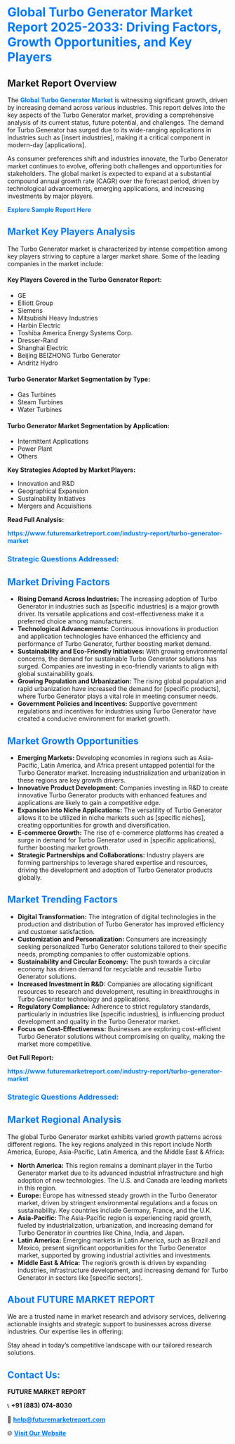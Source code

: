 <h1 style="color: #007BFF;">Global Turbo Generator Market Report 2025-2033: Driving Factors, Growth Opportunities, and Key Players</h1>

<section id="overview">
<h2>Market Report Overview</h2>
<p>The <a href="https://www.futuremarketreport.com/industry-report/turbo-generator-market" style="color: #007BFF; text-decoration: none;"><strong>Global Turbo Generator Market</strong></a> is witnessing significant growth, driven by increasing demand across various industries. This report delves into the key aspects of the Turbo Generator market, providing a comprehensive analysis of its current status, future potential, and challenges. The demand for Turbo Generator has surged due to its wide-ranging applications in industries such as [insert industries], making it a critical component in modern-day [applications].</p>
<p>As consumer preferences shift and industries innovate, the Turbo Generator market continues to evolve, offering both challenges and opportunities for stakeholders. The global market is expected to expand at a substantial compound annual growth rate (CAGR) over the forecast period, driven by technological advancements, emerging applications, and increasing investments by major players.</p>
</section>

<section id="overview">
<p><a href="https://www.futuremarketreport.com/request-sample/reportId=97158" style="color: #007BFF; text-decoration: none;"><strong>Explore Sample Report Here</strong></a></p>
</section>

<section id="key-players">
<h2 style="color: #007BFF;">Market Key Players Analysis</h2>
<p>The Turbo Generator market is characterized by intense competition among key players striving to capture a larger market share. Some of the leading companies in the market include:</p>
<h4>Key Players Covered in the Turbo Generator Report:</h4>
<ul><li>GE</li><li>Elliott Group</li><li>Siemens</li><li>Mitsubishi Heavy Industries</li><li>Harbin Electric</li><li>Toshiba America Energy Systems Corp.</li><li>Dresser-Rand</li><li>Shanghai Electric</li><li>Beijing BEIZHONG Turbo Generator</li><li>Andritz Hydro</li></ul>
<h4>Turbo Generator Market Segmentation by Type:</h4>
<ul><li>Gas Turbines</li><li>Steam Turbines</li><li>Water Turbines</li></ul>

<h4>Turbo Generator Market Segmentation by Application:</h4>
<ul><li>Intermittent Applications</li><li>Power Plant</li><li>Others</li></ul>
<p><strong>Key Strategies Adopted by Market Players:</strong></p>
<ul>
<li>Innovation and R&D</li>
<li>Geographical Expansion</li>
<li>Sustainability Initiatives</li>
<li>Mergers and Acquisitions</li>
</ul>
</section>

<section>
<p><strong>Read Full Analysis: </strong></p><a href="https://www.futuremarketreport.com/industry-report/turbo-generator-market" style="color: #007BFF; text-decoration: none;"><strong>https://www.futuremarketreport.com/industry-report/turbo-generator-market</strong></a>
<h3 style="color: #007BFF;">Strategic Questions Addressed:</h3>
</section>

<section id="driving-factors">
<h2 style="color: #007BFF;">Market Driving Factors</h2>
<ul>
<li><strong>Rising Demand Across Industries:</strong> The increasing adoption of Turbo Generator in industries such as [specific industries] is a major growth driver. Its versatile applications and cost-effectiveness make it a preferred choice among manufacturers.</li>
<li><strong>Technological Advancements:</strong> Continuous innovations in production and application technologies have enhanced the efficiency and performance of Turbo Generator, further boosting market demand.</li>
<li><strong>Sustainability and Eco-Friendly Initiatives:</strong> With growing environmental concerns, the demand for sustainable Turbo Generator solutions has surged. Companies are investing in eco-friendly variants to align with global sustainability goals.</li>
<li><strong>Growing Population and Urbanization:</strong> The rising global population and rapid urbanization have increased the demand for [specific products], where Turbo Generator plays a vital role in meeting consumer needs.</li>
<li><strong>Government Policies and Incentives:</strong> Supportive government regulations and incentives for industries using Turbo Generator have created a conducive environment for market growth.</li>
</ul>
</section>

<section id="growth-opportunities">
<h2 style="color: #007BFF;">Market Growth Opportunities</h2>
<ul>
<li><strong>Emerging Markets:</strong> Developing economies in regions such as Asia-Pacific, Latin America, and Africa present untapped potential for the Turbo Generator market. Increasing industrialization and urbanization in these regions are key growth drivers.</li>
<li><strong>Innovative Product Development:</strong> Companies investing in R&D to create innovative Turbo Generator products with enhanced features and applications are likely to gain a competitive edge.</li>
<li><strong>Expansion into Niche Applications:</strong> The versatility of Turbo Generator allows it to be utilized in niche markets such as [specific niches], creating opportunities for growth and diversification.</li>
<li><strong>E-commerce Growth:</strong> The rise of e-commerce platforms has created a surge in demand for Turbo Generator used in [specific applications], further boosting market growth.</li>
<li><strong>Strategic Partnerships and Collaborations:</strong> Industry players are forming partnerships to leverage shared expertise and resources, driving the development and adoption of Turbo Generator products globally.</li>
</ul>
</section>

<section id="trending-factors">
<h2 style="color: #007BFF;">Market Trending Factors</h2>
<ul>
<li><strong>Digital Transformation:</strong> The integration of digital technologies in the production and distribution of Turbo Generator has improved efficiency and customer satisfaction.</li>
<li><strong>Customization and Personalization:</strong> Consumers are increasingly seeking personalized Turbo Generator solutions tailored to their specific needs, prompting companies to offer customizable options.</li>
<li><strong>Sustainability and Circular Economy:</strong> The push towards a circular economy has driven demand for recyclable and reusable Turbo Generator solutions.</li>
<li><strong>Increased Investment in R&D:</strong> Companies are allocating significant resources to research and development, resulting in breakthroughs in Turbo Generator technology and applications.</li>
<li><strong>Regulatory Compliance:</strong> Adherence to strict regulatory standards, particularly in industries like [specific industries], is influencing product development and quality in the Turbo Generator market.</li>
<li><strong>Focus on Cost-Effectiveness:</strong> Businesses are exploring cost-efficient Turbo Generator solutions without compromising on quality, making the market more competitive.</li>
</ul>
</section>

<section>
<p><strong>Get Full Report: </strong></p><a href="https://www.futuremarketreport.com/industry-report/turbo-generator-market" style="color: #007BFF; text-decoration: none;"><strong>https://www.futuremarketreport.com/industry-report/turbo-generator-market</strong></a>
<h3 style="color: #007BFF;">Strategic Questions Addressed:</h3>
</section>


<section id="regional-analysis">
<h2 style="color: #007BFF;">Market Regional Analysis</h2>
<p>The global Turbo Generator market exhibits varied growth patterns across different regions. The key regions analyzed in this report include North America, Europe, Asia-Pacific, Latin America, and the Middle East & Africa:</p>
<ul>
<li><strong>North America:</strong> This region remains a dominant player in the Turbo Generator market due to its advanced industrial infrastructure and high adoption of new technologies. The U.S. and Canada are leading markets in this region.</li>
<li><strong>Europe:</strong> Europe has witnessed steady growth in the Turbo Generator market, driven by stringent environmental regulations and a focus on sustainability. Key countries include Germany, France, and the U.K.</li>
<li><strong>Asia-Pacific:</strong> The Asia-Pacific region is experiencing rapid growth, fueled by industrialization, urbanization, and increasing demand for Turbo Generator in countries like China, India, and Japan.</li>
<li><strong>Latin America:</strong> Emerging markets in Latin America, such as Brazil and Mexico, present significant opportunities for the Turbo Generator market, supported by growing industrial activities and investments.</li>
<li><strong>Middle East & Africa:</strong> The region’s growth is driven by expanding industries, infrastructure development, and increasing demand for Turbo Generator in sectors like [specific sectors].</li>
</ul>
</section>

<footer>
<h2 style="color: #007BFF;">About FUTURE MARKET REPORT</h2>
<p>We are a trusted name in market research and advisory services, delivering actionable insights and strategic support to businesses across diverse industries. Our expertise lies in offering:</p>

<p>Stay ahead in today’s competitive landscape with our tailored research solutions.</p>

<h2 style="color: #007BFF;">Contact Us:</h2>
<p><strong>FUTURE MARKET REPORT</strong></p>
<p>📞 <strong>+91 (883) 074-8030</strong></p>
<p>📧 <strong><a href="mailto:help@futuremarketreport.com" style="color: #007BFF;">help@futuremarketreport.com</a></strong></p>
<p>🌐 <strong><a href="https://www.futuremarketreport.com/" style="color: #007BFF;">Visit Our Website</a></strong></p>
</footer>